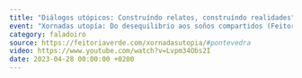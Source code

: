 ```yaml
---
title: "Diálogos utópicos: Construíndo relatos, construíndo realidades"
event: "Xornadas utopía: Do desequilibrio aos soños compartidos (Feitoría Verde)"
category: faladoiro
source: https://feitoriaverde.com/xornadasutopia/#pontevedra
video: https://www.youtube.com/watch?v=Lvpm34Obs2I
date: 2023-04-28 00:00:00 +0200
---
```

